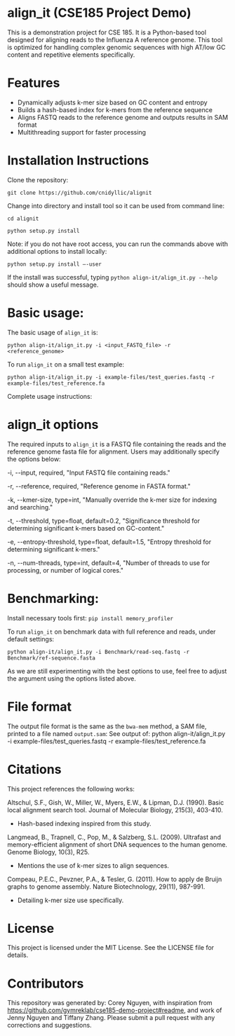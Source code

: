 # align_it (CSE185 Project Demo)
This is a demonstration project for CSE 185. It is a Python-based tool designed for aligning reads to the Influenza A reference genome. This tool is optimized for handling complex genomic sequences with high AT/low GC content and repetitive elements specifically.
# Features
- Dynamically adjusts k-mer size based on GC content and entropy
- Builds a hash-based index for k-mers from the reference sequence
- Aligns FASTQ reads to the reference genome and outputs results in SAM format
- Multithreading support for faster processing
# Installation Instructions
Clone the repository:
```
git clone https://github.com/cnidyllic/alignit
```
Change into directory and install tool so it can be used from command line:
```
cd alignit
```
```
python setup.py install
```
Note: if you do not have root access, you can run the commands above with additional options to install locally: 
```
python setup.py install –-user
```
If the install was successful, typing ```python align-it/align_it.py --help``` should show a useful message. 

# Basic usage: 
The basic usage of ```align_it``` is:
```
python align-it/align_it.py -i <input_FASTQ_file> -r <reference_genome>
```
To run ```align_it``` on a small test example:
```
python align-it/align_it.py -i example-files/test_queries.fastq -r example-files/test_reference.fa 
```
Complete usage instructions: 

# align_it options
The required inputs to ```align_it``` is a FASTQ file containing the reads and the reference genome fasta file for alignment. Users may additionally specify the options below:

-i, --input, required, "Input FASTQ file containing reads."

-r, --reference, required, "Reference genome in FASTA format."

-k, --kmer-size, type=int, "Manually override the k-mer size for indexing and searching."

-t, --threshold, type=float, default=0.2, "Significance threshold for determining significant k-mers based on GC-content."

-e, --entropy-threshold, type=float, default=1.5, "Entropy threshold for determining significant k-mers."

-n, --num-threads, type=int, default=4, "Number of threads to use for processing, or number of logical cores."

# Benchmarking:
Install necessary tools first:
```pip install memory_profiler```

To run ```align_it``` on benchmark data with full reference and reads, under default settings:
```
python align-it/align_it.py -i Benchmark/read-seq.fastq -r Benchmark/ref-sequence.fasta
```
As we are still experimenting with the best options to use, feel free to adjust the argument using the options listed above.

# File format
The output file format is the same as the `bwa-mem` method, a SAM file, printed to a file named `output.sam`: See output of: python align-it/align_it.py -i example-files/test_queries.fastq -r example-files/test_reference.fa 

# Citations
This project references the following works:

Altschul, S.F., Gish, W., Miller, W., Myers, E.W., & Lipman, D.J. (1990). Basic local alignment search tool. Journal of Molecular Biology, 215(3), 403-410.
- Hash-based indexing inspired from this study.

Langmead, B., Trapnell, C., Pop, M., & Salzberg, S.L. (2009). Ultrafast and memory-efficient alignment of short DNA sequences to the human genome. Genome Biology, 10(3), R25.
- Mentions the use of k-mer sizes to align sequences.

Compeau, P.E.C., Pevzner, P.A., & Tesler, G. (2011). How to apply de Bruijn graphs to genome assembly. Nature Biotechnology, 29(11), 987-991.
- Detailing k-mer size use specifically.

# License
This project is licensed under the MIT License. See the LICENSE file for details.

# Contributors
This repository was generated by: Corey Nguyen, with inspiration from https://github.com/gymreklab/cse185-demo-project#readme, and work of Jenny Nguyen and Tiffany Zhang. 
Please submit a pull request with any corrections and suggestions.

